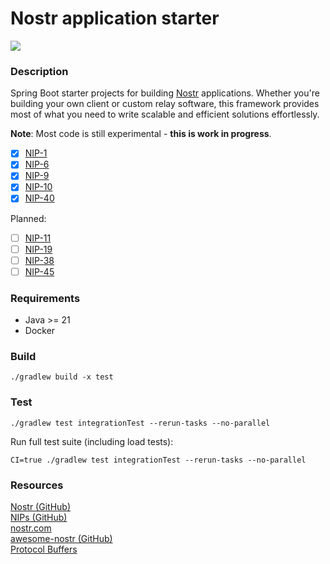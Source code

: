 # Nostr application starter
[![](https://skills.thijs.gg/icons?i=java,spring,gradle)](https://skills.thijs.gg)

### Description
Spring Boot starter projects for building [Nostr](https://github.com/nostr-protocol/nostr) applications.
Whether you're building your own client or custom relay software, this framework provides most of what you
need to write scalable and efficient solutions effortlessly.

**Note**: Most code is still experimental - **this is work in progress**.

- [x] [NIP-1](https://github.com/nostr-protocol/nips/blob/master/01.md)
- [x] [NIP-6](https://github.com/nostr-protocol/nips/blob/master/06.md)
- [x] [NIP-9](https://github.com/nostr-protocol/nips/blob/master/09.md)
- [x] [NIP-10](https://github.com/nostr-protocol/nips/blob/master/10.md)
- [x] [NIP-40](https://github.com/nostr-protocol/nips/blob/master/40.md)

Planned:
- [ ] [NIP-11](https://github.com/nostr-protocol/nips/blob/master/11.md)
- [ ] [NIP-19](https://github.com/nostr-protocol/nips/blob/master/19.md)
- [ ] [NIP-38](https://github.com/nostr-protocol/nips/blob/master/38.md)
- [ ] [NIP-45](https://github.com/nostr-protocol/nips/blob/master/45.md)

### Requirements
- Java >= 21
- Docker

### Build
```shell script
./gradlew build -x test
```

### Test
```shell script
./gradlew test integrationTest --rerun-tasks --no-parallel
```

Run full test suite (including load tests):
```shell script
CI=true ./gradlew test integrationTest --rerun-tasks --no-parallel
```

### Resources
[Nostr (GitHub)](https://github.com/nostr-protocol/nostr)\
[NIPs (GitHub)](https://github.com/nostr-protocol/nips)\
[nostr.com](https://nostr.com)\
[awesome-nostr (GitHub)](https://github.com/aljazceru/awesome-nostr)\
[Protocol Buffers](https://developers.google.com/protocol-buffers/docs/proto3#json)